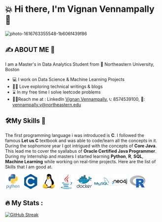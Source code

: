 # 💥 Hi there, I'm Vignan Vennampally 👋

![photo-1616763355548-1b606f439f86](https://media.giphy.com/media/nGMnDqebzDcfm/giphy.gif)


## ✍️ ABOUT ME 💼
I am a Master's in Data Analytics Student from 🏫 Northeastern University, Boston 
   - 💻 I work on Data Science & Machine Learning Projects
   - 🕵️‍♂️ Love exploring technical writings & blogs
   - ⌛ In my free time I solve leetcode problems
   - 🙋‍♂️Reach me at : LinkedIn [Vignan Vennampally](https://www.linkedin.com/in/vignan-vennampally/), 📞: 8574539100, 📧: vennampally.v@northeastern.edu



## 🛠️My Skills 🔧

The first programming language i was introduced is **C**. I followed the famous **Let us C** textbook and was able to code/learn all the concepts in it. During the sophomore year I got intrigued with the concepts of **Core Java**. This lead me to cover the syallabus of **Oracle Certified Java Programmer**. During my Internship and masters I started learning **Python**, **R**, **SQL**, **Machine Learning** while working on real-time projects. Here are the list of Skills that I am good at.

<div> 
   <img src= "https://github.com/devicons/devicon/blob/master/icons/python/python-original-wordmark.svg" title="PYTHON" alt="PYTHON" width="50" height="50"/>&nbsp;
   <img src= "https://github.com/devicons/devicon/blob/master/icons/c/c-plain.svg" title="C" alt="C" width="50" height="50"/>&nbsp;
   <img src= "https://github.com/devicons/devicon/blob/master/icons/linux/linux-original.svg" title="Linux" alt="Linux" width="50" height="50"/>&nbsp;
   <img src = "https://github.com/devicons/devicon/blob/master/icons/java/java-original.svg" title ="Java" alt="Java" width="50" height ="50"/>&nbsp;
   <img src = "https://github.com/devicons/devicon/blob/master/icons/docker/docker-original-wordmark.svg" title="Docker" alt= "Docker" width="50" height = "50"/>&nbsp;
   <img src = "https://github.com/devicons/devicon/blob/master/icons/mysql/mysql-plain-wordmark.svg" title="Mysql" alt = "Mysql" width="50" height ="50"/>&nbsp;
   <img src = "https://github.com/devicons/devicon/blob/master/icons/neo4j/neo4j-original-wordmark.svg" title ="neo4j" alt= "neo4j" width="50" height ="50"/>&nbsp;
   <img src = "https://github.com/devicons/devicon/blob/master/icons/r/r-original.svg" title ="R" alt= "R" width ="50" height ="50"/>&nbsp
</div>


## :fire: My Stats :

[![GitHub Streak](http://github-readme-streak-stats.herokuapp.com?user=vignan98&theme=dark&background=000000)](https://git.io/streak-stats)



